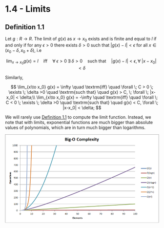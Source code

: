 # 1.4 - Limits

## Definition 1.1

Let $g : R \to R$. The limit of $g(x)$ as $x \to x_0$ exists and is finite and equal to $l$ if and only if for any $\epsilon > 0$ there exists $\delta > 0$ such that $|g(x) - l| <  \epsilon$ for all $x \in (x_0 - \delta, x_0 + \delta)$, i.e

$$ \lim_{x\to x_0} g(x) = l \quad \textrm{iff} \quad \forall \; \epsilon > 0 \; \exists \; \delta > 0 \quad \textrm{such that} \quad |g(x)-l| < \epsilon, \forall \; |x-x_0| < \delta$$

Similarly,

$$ \lim_{x\to x_0} g(x) = \infty \quad \textrm{iff} \quad \forall \; C > 0 \; \exists \; \delta >0 \quad \textrm{such that} \quad g(x) > C, \; \forall \; |x-x_0| < \delta;\\ \lim_{x\to x_0} g(x) = -\infty \quad \textrm{iff} \quad \forall \; C < 0 \; \exists \; \delta >0 \quad \textrm{such that} \quad g(x) < C, \forall \; |x-x_0| < \delta; $$

We will rarely use [Definition 1.1](#definition-11) to compute the limit function. Instead, we note that with limits, exponential functions are much bigger than absolute values of polynomials, which are in turn much bigger than logarithms.

<p align="center">
  <img src="/c1/imgs/1.1%20-%20Big%20O.png" />
</p>
